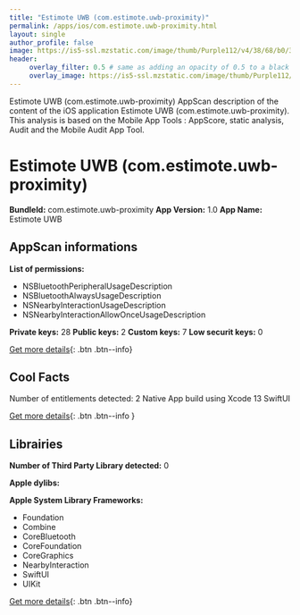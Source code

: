 ```yaml
---
title: "Estimote UWB (com.estimote.uwb-proximity)"
permalink: /apps/ios/com.estimote.uwb-proximity.html
layout: single
author_profile: false
image: https://is5-ssl.mzstatic.com/image/thumb/Purple112/v4/38/68/b0/3868b07e-ea64-904e-9e9e-651e5dd99457/AppIcon-1x_U007emarketing-0-10-0-85-220.png/512x512bb.jpg
header: 
     overlay_filter: 0.5 # same as adding an opacity of 0.5 to a black background
     overlay_image: https://is5-ssl.mzstatic.com/image/thumb/Purple112/v4/38/68/b0/3868b07e-ea64-904e-9e9e-651e5dd99457/AppIcon-1x_U007emarketing-0-10-0-85-220.png/512x512bb.jpg
---
```

Estimote UWB (com.estimote.uwb-proximity) AppScan description of the content of the iOS application Estimote UWB (com.estimote.uwb-proximity). This analysis is based on the Mobile App Tools : AppScore, static analysis, Audit and the Mobile Audit App Tool.

# Estimote UWB (com.estimote.uwb-proximity)

**BundleId:** com.estimote.uwb-proximity
**App Version:** 1.0
**App Name:** Estimote UWB


## AppScan informations 

**List of permissions:** 
- NSBluetoothPeripheralUsageDescription
- NSBluetoothAlwaysUsageDescription
- NSNearbyInteractionUsageDescription
- NSNearbyInteractionAllowOnceUsageDescription
  
  
**Private keys:** 28
**Public keys:** 2
**Custom keys:** 7
**Low securit keys:** 0
  
[Get more details](/pricing.html){: .btn .btn--info}

## Cool Facts

Number of entitlements detected: 2
Native App
build using Xcode 13
SwiftUI
  
[Get more details](/pricing.html){: .btn .btn--info }

## Librairies 
**Number of Third Party Library detected:** 0


**Apple dylibs:**


**Apple System Library Frameworks:**
- Foundation
- Combine
- CoreBluetooth
- CoreFoundation
- CoreGraphics
- NearbyInteraction
- SwiftUI
- UIKit


  
[Get more details](/pricing.html){: .btn .btn--info}

